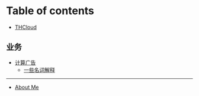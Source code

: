 # Table of contents

* [THCloud](README.md)

## 业务

* [计算广告](ye-wu/ji-suan-guang-gao/README.md)
  * [一些名词解释](ye-wu/ji-suan-guang-gao/yi-xie-ming-ci-jie-shi.md)

***

* [About Me](about-me.md)
